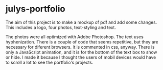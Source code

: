 # julys-portfolio
The aim of this project is to make a mockup of pdf and add some changes. This includes a logo, four photos, text-styling and text.  

The photos were all optimized with Adobe Photoshop. The text uses hyphenization. There is a couple of code that seems repetitive, but they are necessary for diferent browsers. It is commented in css, anyway. There is only a JavaScript animation, and it is for the bottom of the text box to show or hide. I made it because I thought  the users of mobil devices would have to scroll a lot to see the portfolio's projects. 
